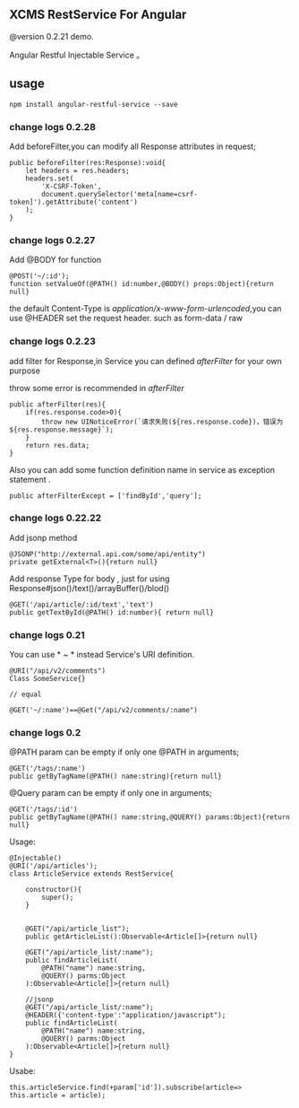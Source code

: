 ## XCMS RestService For Angular 

@version 0.2.21 demo.

Angular Restful Injectable Service 。


## usage
    npm install angular-restful-service --save
   
### change logs 0.2.28
Add beforeFilter,you can modify all Response attributes in request;

    public beforeFilter(res:Response):void{
        let headers = res.headers;
        headers.set(
            'X-CSRF-Token',
            document.querySelector('meta[name=csrf-token]').getAttribute('content')
        );
    }
    
### change logs 0.2.27
Add @BODY for function
    
    @POST('~/:id');
    function setValueOf(@PATH() id:number,@BODY() props:Object){return null}
    
the default Content-Type is *application/x-www-form-urlencoded*,you can use @HEADER set the request header.
such as form-data / raw

### change logs 0.2.23

add  filter for Response,in Service you can defined *afterFilter* for your own purpose

throw some error is recommended in *afterFilter*
    
    public afterFilter(res){
        if(res.response.code>0){
            throw new UINoticeError(`请求失败(${res.response.code})，错误为${res.response.message}`); 
        }
        return res.data;
    }

Also you can add some function definition name in service as exception statement .

    public afterFilterExcept = ['findById','query'];
    
    
### change logs 0.22.22
Add jsonp method

    @JSONP("http://external.api.com/some/api/entity")
    private getExternal<T>(){return null}
    
Add response Type for body , just for using Response#json()/text()/arrayBuffer()/blod()

    @GET('/api/article/:id/text','text')
    public getTextById(@PATH() id:number){ return null}
    
### change logs 0.21
You can use * ~ * instead Service's URI definition.

    @URI("/api/v2/comments")
    Class SomeService{}
    
    // equal
    
    @GET('~/:name')==@Get("/api/v2/comments/:name")
    
### change logs 0.2

@PATH param can be empty if only one @PATH in arguments; 

    @GET('/tags/:name')
    public getByTagName(@PATH() name:string){return null}

@Query param can be empty if only one  in arguments; 
    
    @GET('/tags/:id')
    public getByTagName(@PATH() name:string,@QUERY() params:Object){return null}
    
    
Usage:
    
    @Injectable()
    @URI('/api/articles');
    class ArticleService extends RestService{
    
        constructor(){
            super();
        }
        
        
        @GET("/api/article_list");
        public getArticleList():Observable<Article[]>{return null}
        
        @GET("/api/article_list/:name");
        public findArticleList(
            @PATH("name") name:string,
            @QUERY() parms:Object
        ):Observable<Article[]>{return null}
        
        //jsonp
        @GET("/api/article_list/:name");
        @HEADER({'content-type':"application/javascript");
        public findArticleList(
            @PATH("name") name:string,
            @QUERY() parms:Object
        ):Observable<Article[]>{return null}
    }

    
Usabe:
    
    
    
   
    
    
    this.articleService.find(+param['id']).subscribe(article=> this.article = article);

    
    
    
